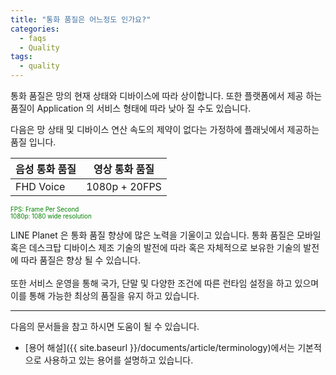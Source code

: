 ```yaml
---
title: "통화 품질은 어느정도 인가요?"
categories:
  - faqs
  - Quality
tags:
  - quality
---
```


통화 품질은 망의 현재 상태와 디바이스에 따라 상이합니다.
또한 플랫폼에서 제공 하는 품질이 Application 의 서비스 형태에 따라 낮아 질 수도 있습니다.

다음은 망 상태 및 디바이스 연산 속도의 제약이 없다는 가정하에 플래닛에서 제공하는 품질 입니다.


| 음성 통화 품질| 영상 통화 품질|
| --- | --- |
| FHD Voice	| 1080p + 20FPS |

<span style="font-size: 70%; color:green"> 
FPS: Frame Per Second <br> 
1080p: 1080 wide resolution<br> </span>


LINE Planet 은 통화 품질 향상에 많은 노력을 기울이고 있습니다. 
통화 품질은 모바일 혹은 데스크탑 디바이스 제조 기술의 발전에 따라
혹은 자체적으로 보유한 기술의 발전에 따라 품질은 향상 될 수 있습니다. <br>
<br>
또한 서비스 운영을 통해 국가, 단말 및 다양한 조건에 따른 런타임 설정을 하고 있으며 이를 통해 가능한 최상의 품질을 유지 하고 있습니다.

----

다음의 문서들을 참고 하시면 도움이 될 수 있습니다.
* [용어 해설]({{ site.baseurl }}/documents/article/terminology)에서는 기본적으로 사용하고 있는 용어를 설명하고 있습니다.

